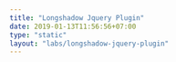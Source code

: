 ```yaml
---
title: "Longshadow Jquery Plugin"
date: 2019-01-13T11:56:56+07:00
type: "static"
layout: "labs/longshadow-jquery-plugin"
---
```


